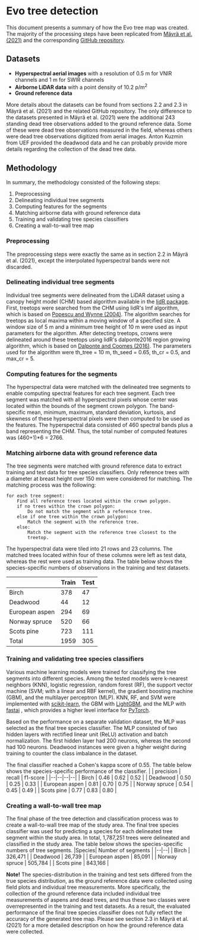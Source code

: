﻿# Evo tree detection
This document presents a summary of how the Evo tree map was created. The majority of the processing steps have been replicated from [Mäyrä et al. (2021)](https://doi.org/10.1016/j.rse.2021.112322) and the corresponding [GitHub repository](https://github.com/mayrajeo/tree-detection-evo).

## Datasets
- **Hyperspectral aerial images** with a resolution of 0.5 m for VNIR channels and 1 m for SWIR channels
-  **Airborne LiDAR data** with a point density of 10.2 p/m<sup>2<sup>
- **Ground reference data**
 
More details about the datasets can be found from sections 2.2 and 2.3 in  Mäyrä et al. (2021) and the related GitHub repository. The only difference to the datasets presented in Mäyrä et al. (2021) were the additional 243 standing dead tree observations added to the ground reference data. Some of these were dead tree observations measured in the field, whereas others were dead tree observations digitized from aerial images. Anton Kuzmin from UEF provided the deadwood data and he can probably provide more details regarding the collection of the dead tree data.

## Methodology
In summary, the methodology consisted of the following steps:
1. Preprocessing
2. Delineating individual tree segments
3. Computing features for the segments
4. Matching airborne data with ground reference data
5. Training and validating tree species classifiers
6. Creating a wall-to-wall tree map

### Preprocessing
The preprocessing steps were exactly the same as in section 2.2 in Mäyrä et al. (2021), except the interpolated hyperspectral bands were not discarded.

### Delineating individual tree segments
Individual tree segments were delineated from the LiDAR dataset using a canopy height model (CHM) based algorithm available in the [lidR package](https://cran.r-project.org/web/packages/lidR/index.html). First, treetops were searched from the CHM using lidR's lmf algorithm, which is based on [Popescu and Wynne (2004)](https://doi.org/10.14358/PERS.70.5.589). The algorithm searches for treetops as local maxima within a moving window of a specified size. A window size of 5 m and a minimum tree height of 10 m were used as input parameters for the algorithm. After detecting treetops, crowns were delineated around these treetops using lidR's dalponte2016 region growing algorithm, which is based on [Dalponte and Coomes (2016)](https://doi.org/10.1111/2041-210X.12575). The parameters used for the algorithm were th_tree = 10 m, th_seed = 0.65, th_cr = 0.5, and max_cr = 5. 

### Computing features for the segments
The hyperspectral data were matched with the delineated tree segments to enable computing spectral features for each tree segment. Each tree segment was matched with all hyperspectral pixels whose center was located within the bounds of the segment crown polygon. The band-specific mean, minimum, maximum, standard deviation, kurtosis, and skewness of these hyperspectral pixels were then computed to be used as the features. The hyperspectral data consisted of 460 spectral bands plus a band representing the CHM. Thus, the total number of computed features was (460+1)*6 = 2766.  

### Matching airborne data with ground reference data
The tree segments were matched with ground reference data to extract training and test data for tree species classifiers. Only reference trees with a diameter at breast height over 150 mm were considered for matching. The matching process was the following:
```
for each tree segment:
	Find all reference trees located within the crown polygon.
	if no trees within the crown polygon:
		Do not match the segment with a reference tree.
	else if one tree within the crown polygon:
		Match the segment with the reference tree.
	else:
		Match the segment with the reference tree closest to the
		treetop.
```
The hyperspectral data were tiled into 21 rows and 23 columns. The matched trees located within four of these columns were left as test data, whereas the rest were used as training data. The table below shows the species-specific numbers of observations in the training and test datasets.

|| Train | Test |	 
|----|--|--|
| Birch | 378 | 47 |
| Deadwood | 44 | 12 |
| European aspen | 294 | 69 |
| Norway spruce | 520 | 66 |
| Scots pine | 723| 111 |
| Total | 1959 | 305 |

### Training and validating tree species classifiers
Various machine learning models were trained for classifying the tree segments into different species. Among the tested models were k-nearest neighbors (KNN), logistic regression, random forest (RF), the support vector machine (SVM; with a linear and RBF kernel), the gradient boosting machine (GBM), and the multilayer perceptron (MLP). KNN, RF, and SVM were implemented with [scikit-learn](https://scikit-learn.org/stable/), the GBM with [LightGBM](https://lightgbm.readthedocs.io/en/stable/), and the MLP with [fastai](https://docs.fast.ai/) , which provides a higher level interface for [PyTorch](https://pytorch.org/).

Based on the performance on a separate validation dataset, the MLP was selected as the final tree species classifier. The MLP consisted of two hidden layers with rectified linear unit (ReLU) activation and batch normalization. The first hidden layer had 200 neurons, whereas the second had 100 neurons. Deadwood instances were given a higher weight during training to counter the class imbalance in the dataset. 

The final classifier reached a Cohen's kappa score of 0.55. The table below shows the species-specific performance of the classifier.
|  | precision | recall | f1-score |
|--|--|--|--|
| Birch | 0.46 | 0.62 | 0.52 |
| Deadwood | 0.50 | 0.25 | 0.33 |
| European aspen | 0.81 | 0.70 | 0.75 |
| Norway spruce | 0.54 | 0.45 | 0.49 |
| Scots pine | 0.77 | 0.83 | 0.80 |


### Creating a wall-to-wall tree map
The final phase of the tree detection and classification process was to create a wall-to-wall tree map of the study area. The final tree species classifier was used for predicting a species for each delineated tree segment within the study area. In total, 1,787,251 trees were delineated and classified in the study  area. The table below shows the species-specific numbers of tree segments.
|Species| Number of segments |
|--|--|
| Birch | 326,471 |
| Deadwood | 26,739 |
| European aspen | 85,091 |
| Norway spruce | 505,784 |
| Scots pine | 843,166 |

**Note!** The species-distribution in the training and test sets differed from the true species distribution, as the ground reference data were collected using field plots and individual tree measurements. More specifically, the collection of the ground reference data included individual tree measurements of aspens and dead trees, and thus these two classes were overrepresented in the training and test datasets. As a result, the evaluated performance of the final tree species classifier does not fully reflect the accuracy of the generated tree map. Please see section 2.3 in Mäyrä et al. (2021) for a more detailed description on how the ground reference data were collected.
